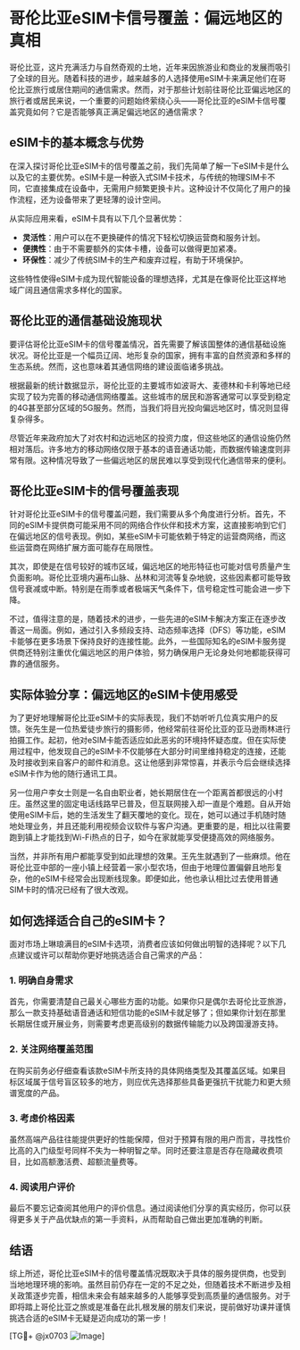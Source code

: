 # 哥伦比亚eSIM卡信号覆盖：偏远地区的真相

哥伦比亚，这片充满活力与自然奇观的土地，近年来因旅游业和商业的发展而吸引了全球的目光。随着科技的进步，越来越多的人选择使用eSIM卡来满足他们在哥伦比亚旅行或居住期间的通信需求。然而，对于那些计划前往哥伦比亚偏远地区的旅行者或居民来说，一个重要的问题始终萦绕心头——哥伦比亚的eSIM卡信号覆盖究竟如何？它是否能够真正满足偏远地区的通信需求？

## eSIM卡的基本概念与优势

在深入探讨哥伦比亚eSIM卡的信号覆盖之前，我们先简单了解一下eSIM卡是什么以及它的主要优势。eSIM卡是一种嵌入式SIM卡技术，与传统的物理SIM卡不同，它直接集成在设备中，无需用户频繁更换卡片。这种设计不仅简化了用户的操作流程，还为设备带来了更轻薄的设计空间。

从实际应用来看，eSIM卡具有以下几个显著优势：
- **灵活性**：用户可以在不更换硬件的情况下轻松切换运营商和服务计划。
- **便携性**：由于不需要额外的实体卡槽，设备可以做得更加紧凑。
- **环保性**：减少了传统SIM卡的生产和废弃过程，有助于环境保护。

这些特性使得eSIM卡成为现代智能设备的理想选择，尤其是在像哥伦比亚这样地域广阔且通信需求多样化的国家。

## 哥伦比亚的通信基础设施现状

要评估哥伦比亚eSIM卡的信号覆盖情况，首先需要了解该国整体的通信基础设施状况。哥伦比亚是一个幅员辽阔、地形复杂的国家，拥有丰富的自然资源和多样的生态系统。然而，这也意味着其通信网络的建设面临诸多挑战。

根据最新的统计数据显示，哥伦比亚的主要城市如波哥大、麦德林和卡利等地已经实现了较为完善的移动通信网络覆盖。这些城市的居民和游客通常可以享受到稳定的4G甚至部分区域的5G服务。然而，当我们将目光投向偏远地区时，情况则显得复杂得多。

尽管近年来政府加大了对农村和边远地区的投资力度，但这些地区的通信设施仍然相对落后。许多地方的移动网络仅限于基本的语音通话功能，而数据传输速度则非常有限。这种情况导致了一些偏远地区的居民难以享受到现代化通信带来的便利。

## 哥伦比亚eSIM卡的信号覆盖表现

针对哥伦比亚eSIM卡的信号覆盖问题，我们需要从多个角度进行分析。首先，不同的eSIM卡提供商可能采用不同的网络合作伙伴和技术方案，这直接影响到它们在偏远地区的信号表现。例如，某些eSIM卡可能依赖于特定的运营商网络，而这些运营商在网络扩展方面可能存在局限性。

其次，即使是在信号较好的城市区域，偏远地区的地形特征也可能对信号质量产生负面影响。哥伦比亚境内遍布山脉、丛林和河流等复杂地貌，这些因素都可能导致信号衰减或中断。特别是在雨季或者极端天气条件下，信号稳定性可能会进一步下降。

不过，值得注意的是，随着技术的进步，一些先进的eSIM卡解决方案正在逐步改善这一局面。例如，通过引入多频段支持、动态频率选择（DFS）等功能，eSIM卡能够在更多场景下保持良好的连接性能。此外，一些国际知名的eSIM卡服务提供商还特别注重优化偏远地区的用户体验，努力确保用户无论身处何地都能获得可靠的通信服务。

## 实际体验分享：偏远地区的eSIM卡使用感受

为了更好地理解哥伦比亚eSIM卡的实际表现，我们不妨听听几位真实用户的反馈。张先生是一位热爱徒步旅行的摄影师，他经常前往哥伦比亚的亚马逊雨林进行拍摄工作。起初，他对eSIM卡能否适应如此恶劣的环境持怀疑态度。但在实际使用过程中，他发现自己的eSIM卡不仅能够在大部分时间里维持稳定的连接，还能及时接收到来自客户的邮件和消息。这让他感到非常惊喜，并表示今后会继续选择eSIM卡作为他的随行通讯工具。

另一位用户李女士则是一名自由职业者，她长期居住在一个距离首都很远的小村庄。虽然这里的固定电话线路早已普及，但互联网接入却一直是个难题。自从开始使用eSIM卡后，她的生活发生了翻天覆地的变化。现在，她可以通过手机随时随地处理业务，并且还能利用视频会议软件与客户沟通。更重要的是，相比以往需要跑到镇上才能找到Wi-Fi热点的日子，如今在家就能享受便捷高效的网络服务。

当然，并非所有用户都能享受到如此理想的效果。王先生就遇到了一些麻烦。他在哥伦比亚中部的一座小镇上经营着一家小型农场，但由于地理位置偏僻且地形复杂，他的eSIM卡经常会出现断线现象。即便如此，他也承认相比过去使用普通SIM卡时的情况已经有了很大改观。

## 如何选择适合自己的eSIM卡？

面对市场上琳琅满目的eSIM卡选项，消费者应该如何做出明智的选择呢？以下几点建议或许可以帮助你更好地挑选适合自己需求的产品：

### 1. 明确自身需求
首先，你需要清楚自己最关心哪些方面的功能。如果你只是偶尔去哥伦比亚旅游，那么一款支持基础语音通话和短信功能的eSIM卡就足够了；但如果你计划在那里长期居住或开展业务，则需要考虑更高级别的数据传输能力以及跨国漫游支持。

### 2. 关注网络覆盖范围
在购买前务必仔细查看该款eSIM卡所支持的具体网络类型及其覆盖区域。如果目标区域属于信号盲区较多的地方，则应优先选择那些具备更强抗干扰能力和更大频谱宽度的产品。

### 3. 考虑价格因素
虽然高端产品往往能提供更好的性能保障，但对于预算有限的用户而言，寻找性价比高的入门级型号同样不失为一种明智之举。同时还要注意是否存在隐藏收费项目，比如高额激活费、超额流量费等。

### 4. 阅读用户评价
最后不要忘记查阅其他用户的评价信息。通过阅读他们分享的真实经历，你可以获得更多关于产品优缺点的第一手资料，从而帮助自己做出更加准确的判断。

## 结语

综上所述，哥伦比亚eSIM卡的信号覆盖情况既取决于具体的服务提供商，也受到当地地理环境的影响。虽然目前仍存在一定的不足之处，但随着技术不断进步及相关政策逐步完善，相信未来会有越来越多的人能够享受到高质量的通信服务。对于即将踏上哥伦比亚之旅或是准备在此扎根发展的朋友们来说，提前做好功课并谨慎挑选合适的eSIM卡无疑是迈向成功的第一步！

[TG💪+ @jx0703 ![Image](https://github.com/user-attachments/assets/dbca1d08-cadb-493c-b0ec-ad6f7a83f270)]